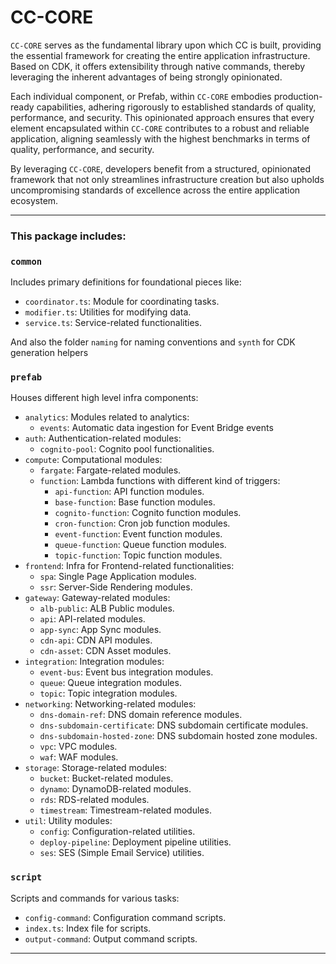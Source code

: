 # CC-CORE

`CC-CORE` serves as the fundamental library upon which CC is built, providing the essential framework for creating the entire application infrastructure. Based on CDK, it offers extensibility through native commands, thereby leveraging the inherent advantages of being strongly opinionated.

Each individual component, or Prefab, within `CC-CORE` embodies production-ready capabilities, adhering rigorously to established standards of quality, performance, and security. This opinionated approach ensures that every element encapsulated within `CC-CORE` contributes to a robust and reliable application, aligning seamlessly with the highest benchmarks in terms of quality, performance, and security.

By leveraging `CC-CORE`, developers benefit from a structured, opinionated framework that not only streamlines infrastructure creation but also upholds uncompromising standards of excellence across the entire application ecosystem.

---

### This package includes:

### `common`

Includes primary definitions for foundational pieces like:

- `coordinator.ts`: Module for coordinating tasks.
- `modifier.ts`: Utilities for modifying data.
- `service.ts`: Service-related functionalities.

And also the folder `naming` for naming conventions and `synth` for CDK generation helpers

### `prefab`

Houses different high level infra components:

- `analytics`: Modules related to analytics:
  - `events`: Automatic data ingestion for Event Bridge events
- `auth`: Authentication-related modules:
  - `cognito-pool`: Cognito pool functionalities.
- `compute`: Computational modules:
  - `fargate`: Fargate-related modules.
  - `function`: Lambda functions with different kind of triggers:
    - `api-function`: API function modules.
    - `base-function`: Base function modules.
    - `cognito-function`: Cognito function modules.
    - `cron-function`: Cron job function modules.
    - `event-function`: Event function modules.
    - `queue-function`: Queue function modules.
    - `topic-function`: Topic function modules.
- `frontend`: Infra for Frontend-related functionalities:
  - `spa`: Single Page Application modules.
  - `ssr`: Server-Side Rendering modules.
- `gateway`: Gateway-related modules:
  - `alb-public`: ALB Public modules.
  - `api`: API-related modules.
  - `app-sync`: App Sync modules.
  - `cdn-api`: CDN API modules.
  - `cdn-asset`: CDN Asset modules.
- `integration`: Integration modules:
  - `event-bus`: Event bus integration modules.
  - `queue`: Queue integration modules.
  - `topic`: Topic integration modules.
- `networking`: Networking-related modules:
  - `dns-domain-ref`: DNS domain reference modules.
  - `dns-subdomain-certificate`: DNS subdomain certificate modules.
  - `dns-subdomain-hosted-zone`: DNS subdomain hosted zone modules.
  - `vpc`: VPC modules.
  - `waf`: WAF modules.
- `storage`: Storage-related modules:
  - `bucket`: Bucket-related modules.
  - `dynamo`: DynamoDB-related modules.
  - `rds`: RDS-related modules.
  - `timestream`: Timestream-related modules.
- `util`: Utility modules:
  - `config`: Configuration-related utilities.
  - `deploy-pipeline`: Deployment pipeline utilities.
  - `ses`: SES (Simple Email Service) utilities.

### `script`

Scripts and commands for various tasks:

- `config-command`: Configuration command scripts.
- `index.ts`: Index file for scripts.
- `output-command`: Output command scripts.

---
